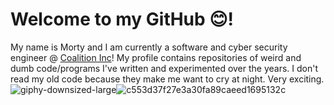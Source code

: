 # Welcome to my GitHub  😊!

My name is Morty and I am currently a software and cyber security engineer @ [Coalition Inc](https://www.coalitioninc.com/)! My profile contains repositories of weird and dumb code/programs I've written and experimented over the years. I don't read my old code because they make me want to cry at night. Very exciting.<br />
![giphy-downsized-large](https://user-images.githubusercontent.com/6032062/138508007-39925523-9aed-48fa-8cee-de8caf8278a2.gif)![c553d37f27e3a30fa89caeed1695132c](https://user-images.githubusercontent.com/6032062/138508203-68f52746-efbd-4710-a1c0-d0262ea8b406.gif)

